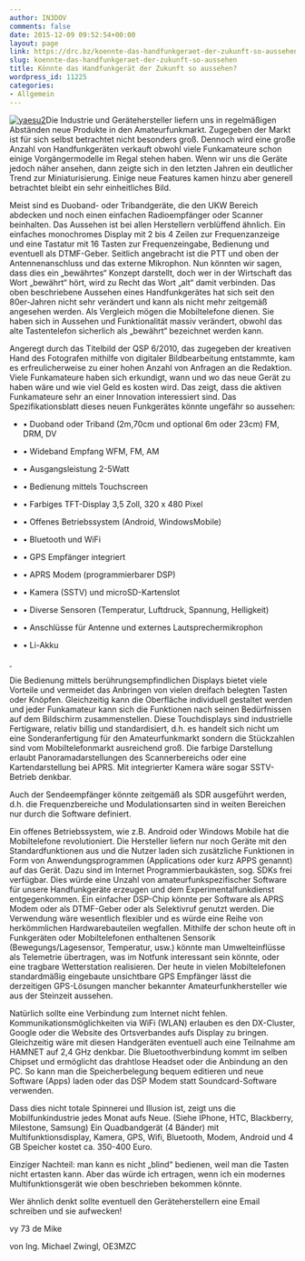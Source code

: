 ```yaml
---
author: IN3DOV
comments: false
date: 2015-12-09 09:52:54+00:00
layout: page
link: https://drc.bz/koennte-das-handfunkgeraet-der-zukunft-so-aussehen/
slug: koennte-das-handfunkgeraet-der-zukunft-so-aussehen
title: Könnte das Handfunkgerät der Zukunft so aussehen?
wordpress_id: 11225
categories:
- Allgemein
---
```


[![yaesu2](https://drc.bz/wp-content/uploads/2015/12/yaesu2.jpg)](https://drc.bz/wp-content/uploads/2015/12/yaesu2.jpg)Die Industrie und Gerätehersteller liefern uns in regelmäßigen Abständen neue Produkte in den Amateurfunkmarkt. Zugegeben der Markt ist für sich selbst betrachtet nicht besonders groß. Dennoch wird eine große Anzahl von Handfunkgeräten verkauft obwohl viele Funkamateure schon einige Vorgängermodelle im Regal stehen haben. Wenn wir uns die Geräte jedoch näher ansehen, dann zeigte sich in den letzten Jahren ein deutlicher Trend zur Miniaturisierung. Einige neue Features kamen hinzu aber generell betrachtet bleibt ein sehr einheitliches Bild.




Meist sind es Duoband- oder Tribandgeräte, die den UKW Bereich abdecken und noch einen einfachen Radioempfänger oder Scanner beinhalten. Das Aussehen ist bei allen Herstellern verblüffend ähnlich. Ein einfaches monochromes Display mit 2 bis 4 Zeilen zur Frequenzanzeige und eine Tastatur mit 16 Tasten zur Frequenzeingabe, Bedienung und eventuell als DTMF-Geber. Seitlich angebracht ist die PTT und oben der Antennenanschluss und das externe Mikrophon. Nun könnten wir sagen, dass dies ein „bewährtes“ Konzept darstellt, doch wer in der Wirtschaft das Wort „bewährt“ hört, wird zu Recht das Wort „alt“ damit verbinden. Das oben beschriebene Aussehen eines Handfunkgerätes hat sich seit den 80er-Jahren nicht sehr verändert und kann als nicht mehr zeitgemäß angesehen werden. Als Vergleich mögen die Mobiltelefone dienen. Sie haben sich in Aussehen und Funktionalität massiv verändert, obwohl das alte Tastentelefon sicherlich als „bewährt“ bezeichnet werden kann.




Angeregt durch das Titelbild der QSP 6/2010, das zugegeben der kreativen Hand des Fotografen mithilfe von digitaler Bildbearbeitung entstammte, kam es erfreulicherweise zu einer hohen Anzahl von Anfragen an die Redaktion. Viele Funkamateure haben sich erkundigt, wann und wo das neue Gerät zu haben wäre und wie viel Geld es kosten wird. Das zeigt, dass die aktiven Funkamateure sehr an einer Innovation interessiert sind. Das Spezifikationsblatt dieses neuen Funkgerätes könnte ungefähr so aussehen:






	
  * • Duoband oder Triband (2m,70cm und optional 6m oder 23cm) FM, DRM, DV

	
  * • Wideband Empfang WFM, FM, AM

	
  * • Ausgangsleistung 2-5Watt

	
  * • Bedienung mittels Touchscreen

	
  * • Farbiges TFT-Display 3,5 Zoll, 320 x 480 Pixel

	
  * • Offenes Betriebssystem (Android, WindowsMobile)

	
  * • Bluetooth und WiFi

	
  * • GPS Empfänger integriert

	
  * • APRS Modem (programmierbarer DSP)

	
  * • Kamera (SSTV) und microSD-Kartenslot

	
  * • Diverse Sensoren (Temperatur, Luftdruck, Spannung, Helligkeit)

	
  * • Anschlüsse für Antenne und externes Lautsprechermikrophon

	
  * • Li-Akku


[ ](https://drc.bz/wp-content/uploads/2015/12/yaesu2.jpg)


Die Bedienung mittels berührungsempfindlichen Displays bietet viele Vorteile und vermeidet das Anbringen von vielen dreifach belegten Tasten oder Knöpfen. Gleichzeitig kann die Oberfläche individuell gestaltet werden und jeder Funkamateur kann sich die Funktionen nach seinen Bedürfnissen auf dem Bildschirm zusammenstellen. Diese Touchdisplays sind industrielle Fertigware, relativ billig und standardisiert, d.h. es handelt sich nicht um eine Sonderanfertigung für den Amateurfunkmarkt sondern die Stückzahlen sind vom Mobiltelefonmarkt ausreichend groß. Die farbige Darstellung erlaubt Panoramadarstellungen des Scannerbereichs oder eine Kartendarstellung bei APRS. Mit integrierter Kamera wäre sogar SSTV-Betrieb denkbar.




Auch der Sendeempfänger könnte zeitgemäß als SDR ausgeführt werden, d.h. die Frequenzbereiche und Modulationsarten sind in weiten Bereichen nur durch die Software definiert.




Ein offenes Betriebssystem, wie z.B. Android oder Windows Mobile hat die Mobiltelefone revolutioniert. Die Hersteller liefern nur noch Geräte mit den Standardfunktionen aus und die Nutzer laden sich zusätzliche Funktionen in Form von Anwendungsprogrammen (Applications oder kurz APPS genannt) auf das Gerät. Dazu sind im Internet Programmierbaukästen, sog. SDKs frei verfügbar. Dies würde eine Unzahl von amateurfunkspezifischer Software für unsere Handfunkgeräte erzeugen und dem Experimentalfunkdienst entgegenkommen. Ein einfacher DSP-Chip könnte per Software als APRS Modem oder als DTMF-Geber oder als Selektivruf genutzt werden. Die Verwendung wäre wesentlich flexibler und es würde eine Reihe von herkömmlichen Hardwarebauteilen wegfallen. Mithilfe der schon heute oft in Funkgeräten oder Mobiltelefonen enthaltenen Sensorik (Bewegungs/Lagesensor, Temperatur, usw.) könnte man Umwelteinflüsse als Telemetrie übertragen, was im Notfunk interessant sein könnte, oder eine tragbare Wetterstation realisieren. Der heute in vielen Mobiltelefonen standardmäßig eingebaute unsichtbare GPS Empfänger lässt die derzeitigen GPS-Lösungen mancher bekannter Amateurfunkhersteller wie aus der Steinzeit aussehen.




Natürlich sollte eine Verbindung zum Internet nicht fehlen. Kommunikationsmöglichkeiten via WiFi (WLAN) erlauben es den DX-Cluster, Google oder die Website des Ortsverbandes aufs Display zu bringen. Gleichzeitig wäre mit diesen Handgeräten eventuell auch eine Teilnahme am HAMNET auf 2,4 GHz denkbar. Die Bluetoothverbindung kommt im selben Chipset und ermöglicht das drahtlose Headset oder die Anbindung an den PC. So kann man die Speicherbelegung bequem editieren und neue Software (Apps) laden oder das DSP Modem statt Soundcard-Software verwenden.




Dass dies nicht totale Spinnerei und Illusion ist, zeigt uns die Mobilfunkindustrie jedes Monat aufs Neue. (Siehe IPhone, HTC, Blackberry, Milestone, Samsung) Ein Quadbandgerät (4 Bänder) mit Multifunktionsdisplay, Kamera, GPS, Wifi, Bluetooth, Modem, Android und 4 GB Speicher kostet ca. 350-400 Euro.




Einziger Nachteil: man kann es nicht „blind“ bedienen, weil man die Tasten nicht ertasten kann. Aber das würde ich ertragen, wenn ich ein modernes Multifunktionsgerät wie oben beschrieben bekommen könnte.




Wer ähnlich denkt sollte eventuell den Geräteherstellern eine Email schreiben und sie aufwecken!




vy 73 de Mike




von Ing. Michael Zwingl, OE3MZC



